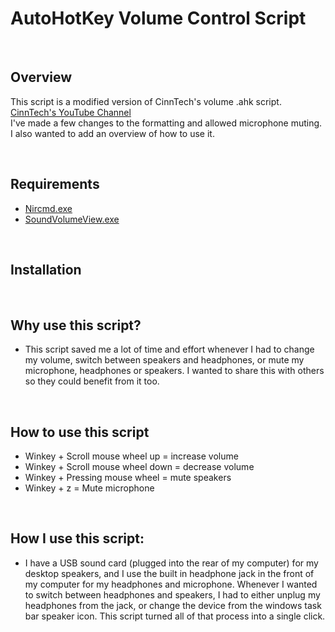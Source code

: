 # AutoHotKey Volume Control Script

&nbsp;
## Overview
This script is a modified version of CinnTech's volume .ahk script. [CinnTech's YouTube Channel](https://www.youtube.com/channel/UC5c-tua8oh8QUlmXls9AjvQ)  
I've made a few changes to the formatting and allowed microphone muting. I also wanted to add an overview of how to use it.


&nbsp;
## Requirements  
- [Nircmd.exe](https://www.nirsoft.net/utils/nircmd.html)  
- [SoundVolumeView.exe](https://www.nirsoft.net/utils/sound_volume_view.html)


&nbsp;
## Installation


&nbsp;
## Why use this script?
* This script saved me a lot of time and effort whenever I had to change my volume, switch between speakers and headphones, or mute my microphone, headphones or speakers. I wanted to share this with others so they could benefit from it too.


&nbsp;
## How to use this script
* Winkey + Scroll mouse wheel up = increase volume
* Winkey + Scroll mouse wheel down = decrease volume
* Winkey + Pressing mouse wheel = mute speakers
* Winkey + z = Mute microphone

&nbsp;
## How I use this script:
* I have a USB sound card (plugged into the rear of my computer) for my desktop speakers, and I use the built in headphone jack in the front of my computer for my headphones and microphone. Whenever I wanted to switch between headphones and speakers, I had to either unplug my headphones from the jack, or change the device from the windows task bar speaker icon. This script turned all of that process into a single click.
